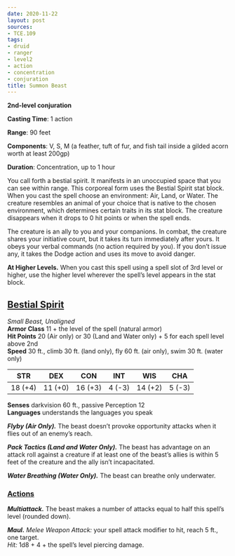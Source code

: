 ```yaml
---
date: 2020-11-22
layout: post
sources:
- TCE.109
tags:
- druid
- ranger
- level2
- action
- concentration
- conjuration
title: Summon Beast
---
```


**2nd-level conjuration**

**Casting Time**: 1 action

**Range**: 90 feet

**Components**: V, S, M (a feather, tuft of fur, and fish tail inside a gilded acorn worth at least 200gp)

**Duration**: Concentration, up to 1 hour

You call forth a bestial spirit. It manifests in an unoccupied space that you can see within range. This corporeal form uses the Bestial Spirit stat block. When you cast the spell choose an environment: Air, Land, or Water. The creature resembles an animal of your choice that is native to the chosen environment, which determines certain traits in its stat block. The creature disappears when it drops to 0 hit points or when the spell ends.

The creature is an ally to you and your companions. In combat, the creature shares your initiative count, but it takes its turn immediately after yours. It obeys your verbal commands (no action required by you). If you don’t issue any, it takes the Dodge action and uses its move to avoid danger.

**At Higher Levels.** When you cast this spell using a spell slot of 3rd level or higher, use the higher level wherever the spell’s level appears in the stat block.

## <u>Bestial Spirit</u>

*Small Beast, Unaligned*  
**Armor Class** 11 + the level of the spell (natural armor)  
**Hit Points** 20 (Air only) or 30 (Land and Water only) + 5 for each spell level above 2nd  
**Speed** 30 ft., climb 30 ft. (land only), fly 60 ft. (air only), swim 30 ft. (water only)

| STR   | DEX   | CON   | INT   | WIS   | CHA   |
|:-----:|:-----:|:-----:|:-----:|:-----:|:-----:|
|18 (+4)|11 (+0)|16 (+3)|4  (-3)|14 (+2)|5  (-3)|

**Senses** darkvision 60 ft., passive Perception 12  
**Languages** understands the languages you speak

***Flyby (Air Only).*** The beast doesn’t provoke opportunity attacks when it flies out of an enemy’s reach.

***Pack Tactics (Land and Water Only).*** The beast has advantage on an attack roll against a creature if at least one of the beast’s allies is within 5 feet of the creature and the ally isn’t incapacitated.

***Water Breathing (Water Only).*** The beast can breathe only underwater.

### <u>Actions</u>
***Multiattack.*** The beast makes a number of attacks equal to half this spell’s level (rounded down).

***Maul.*** *Melee Weapon Attack:* your spell attack modifier to hit, reach 5 ft., one target.  
*Hit:* 1d8 + 4 + the spell’s level piercing damage.
